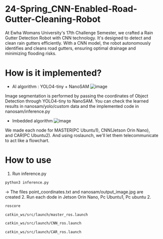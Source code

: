 # 24-Spring_CNN-Enabled-Road-Gutter-Cleaning-Robot
At Ewha Womans University's 17th Challenge Semester, we crafted a Rain Gutter Detection Robot with CNN technology. It's designed to detect and clean rain gutters efficiently. With a CNN model, the robot autonomously identifies and cleans road gutters, ensuring optimal drainage and minimizing flooding risks.

# How is it implemented?
- AI algorithm : YOLO4-tiny + NanoSAM
![image](https://github.com/jaeeunHwang/24-Spring_CNN-Enabled-Road-Gutter-Cleaning-Robot/assets/98397375/8539bf86-d8ea-4d9d-80d8-145a02cb3c46)

Image segmentation is performed by passing the coordinates of Object Detection through YOLO4-tiny to NanoSAM.
You can check the learned results in nanosam/yolo/custom data and the implemented code in nanosam/inference.py

- Imbedded algorithm
![image](https://github.com/user-attachments/assets/85d39e76-ba2d-4915-9780-d686fd1801d5)

We made each node for MASTER(PC Ubuntu1), CNN(Jetson Orin Nano), and CAR(PC Ubuntu2). And using roslaunch, we'll let them telecommunicate to act like a flowchart. 


# How to use
1. Run inference.py
```bash
python3 inference.py
```
-> The files point_coordinates.txt and nanosam/output_image.jpg are created
2. Run each dode in Jetson Orin Nano, Pc Ubuntu1, Pc ubuntu 2.
```bash
roscore
```
```bash
catkin_ws/src/launch/master_ros.launch
```
```bash
catkin_ws/src/launch/CNN_ros.launch
```
```bash
catkin_ws/src/launch/CAR_ros.launch
```

